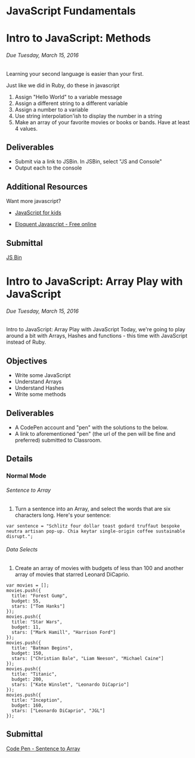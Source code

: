 # JavaScript Fundamentals
# Intro to JavaScript: Methods
###### Due Tuesday, March 15, 2016
Learning your second language is easier than your first.


Just like we did in Ruby, do these in javascript

1. Assign "Hello World" to a variable message
2. Assign a different string to a different variable
3. Assign a number to a variable
4. Use string interpolation'ish to display the number in a string
5. Make an array of your favorite movies or books or bands. Have at least 4 values.

## Deliverables
* Submit via a link to JSBin. In JSBin, select "JS and Console"
* Output each to the console

## Additional Resources
Want more javascript?
* [JavaScript for kids](https://www.nostarch.com/jsforkids)

* [Eloquent Javascript - Free online](http://eloquentjavascript.net/)

## Submittal
[JS Bin](https://jsbin.com/menegi/edit)


# Intro to JavaScript: Array Play with JavaScript
###### Due Tuesday, March 15, 2016
Intro to JavaScript: Array Play with JavaScript
Today, we're going to play around a bit with Arrays, Hashes and functions - this time with JavaScript instead of Ruby.

## Objectives
* Write some JavaScript
* Understand Arrays
* Understand Hashes
* Write some methods


## Deliverables
* A CodePen account and "pen" with the solutions to the below.
* A link to aforementioned "pen" (the url of the pen will be fine and preferred) submitted to Classroom.


## Details
### Normal Mode
###### Sentence to Array
1. Turn a sentence into an Array, and select the words that are six characters long. Here's your sentence:

```
var sentence = "Schlitz four dollar toast godard truffaut bespoke neutra artisan pop-up. Chia keytar single-origin coffee sustainable disrupt.";
```

###### Data Selects
1. Create an array of movies with budgets of less than 100 and another array of movies that starred Leonard DiCaprio.

```
var movies = [];
movies.push({
  title: "Forest Gump",
  budget: 55,
  stars: ["Tom Hanks"]
});
movies.push({
  title: "Star Wars",
  budget: 11,
  stars: ["Mark Hamill", "Harrison Ford"]
});
movies.push({
  title: "Batman Begins",
  budget: 150,
  stars: ["Christian Bale", "Liam Neeson", "Michael Caine"]
});
movies.push({
  title: "Titanic",
  budget: 200,
  stars: ["Kate Winslet", "Leonardo DiCaprio"]
});
movies.push({
  title: "Inception",
  budget: 160,
  stars: ["Leonardo DiCaprio", "JGL"]
});
```
## Submittal
[Code Pen - Sentence to Array](http://codepen.io/emilycritter/pen/vGyYwx?editors=1111)
